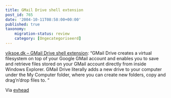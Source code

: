 ```yaml
---
title: GMail Drive shell extension
post_id: 765
date: '2004-10-11T08:58:00+00:00'
published: true
taxonomy:
    migration-status: review
    category: [Ongecategoriseerd]
---
```

[viksoe.dk – GMail Drive shell extension](https://web.archive.org/web/20050207110754/http://www.viksoe.dk/code/gmail.htm): “GMail Drive creates a virtual filesystem on top of your Google GMail account and enables you to save and retrieve files stored on your GMail account directly from inside Windows Explorer. GMail Drive literally adds a new drive to your computer under the My Computer folder, where you can create new folders, copy and drag’n’drop files to. “

Via [evhead](https://web.archive.org/web/20050207110754/http://www.evhead.com/2004/10/gmail-drive-shell-extension.asp)